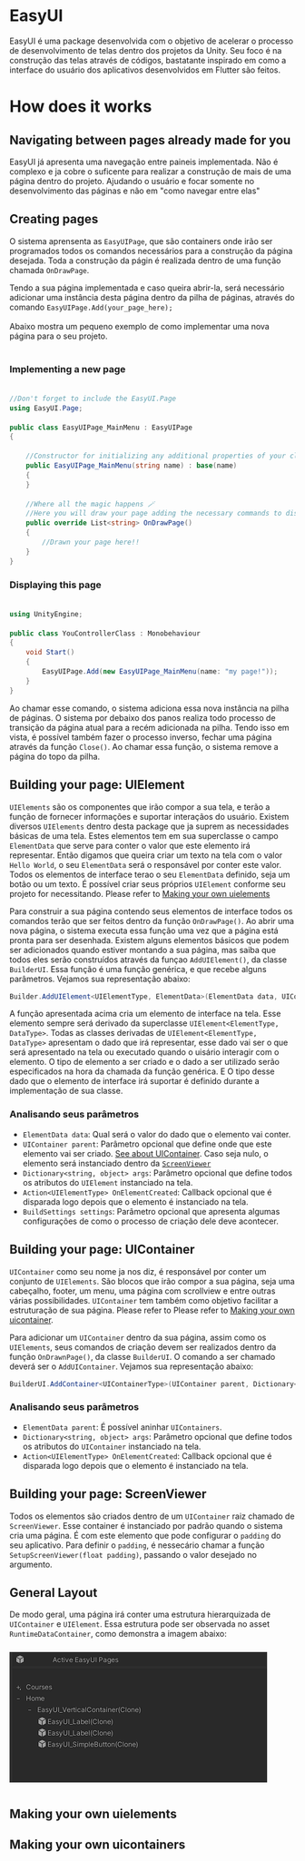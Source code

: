 # EasyUI #

EasyUI é uma package desenvolvida com o objetivo de acelerar o processo de desenvolvimento de telas dentro dos projetos da Unity. Seu foco é na construção das telas através de códigos, bastatante inspirado em como a interface do usuário dos aplicativos desenvolvidos em Flutter são feitos.

# How does it works #

## Navigating between pages already made for you ##

EasyUI já apresenta uma navegação entre paineis implementada. Não é complexo e ja cobre o suficente para realizar a construção de mais de uma página dentro do projeto. Ajudando o usuário e focar somente no desenvolvimento das páginas e não em "como navegar entre elas"

## Creating pages ##

O sistema aprensenta as ``EasyUIPage``, que são containers onde irão ser programados todos os comandos necessários para a construção da página desejada. Toda a construção da págin é realizada dentro de uma função chamada ``OnDrawPage``.

Tendo a sua página implementada e caso queira abrir-la, será necessário adicionar uma instância desta página dentro da pilha de páginas, através do comando `` EasyUIPage.Add(your_page_here); ``
<br>
<br>
Abaixo mostra um pequeno exemplo de como implementar uma nova página para o seu projeto.
<br>
<br>

### Implementing a new page
```C#

//Don't forget to include the EasyUI.Page
using EasyUI.Page;

public class EasyUIPage_MainMenu : EasyUIPage
{

    //Constructor for initializing any additional properties of your classes
    public EasyUIPage_MainMenu(string name) : base(name) 
    {
    }

    //Where all the magic happens 🪄
    //Here you will draw your page adding the necessary commands to display your user interface
    public override List<string> OnDrawPage()
    {
        //Drawn your page here!!
    }
}
```

### Displaying this page

```C#

using UnityEngine;

public class YouControllerClass : Monobehaviour
{
    void Start()
    {
        EasyUIPage.Add(new EasyUIPage_MainMenu(name: "my page!"));
    }
}

```
Ao chamar esse comando, o sistema adiciona essa nova instância na pilha de páginas. O sistema por debaixo dos panos realiza todo processo de transição da página atual para a recém adicionada na pilha. Tendo isso em vista, é possível também fazer o processo inverso, fechar uma página através da função ``Close()``. Ao chamar essa função, o sistema remove a página do topo da pilha.

## Building your page: UIElement

``UIElements`` são os componentes que irão compor a sua tela, e terão a função de fornecer informações e suportar interaçãos do usuário. Existem diversos ``UIElements`` dentro  desta package que ja suprem as necessidades básicas de uma tela. Estes elementos tem em sua superclasse o campo ``ElementData`` que serve para conter o valor que este elemento irá representar. Então digamos que queira criar um texto na tela com o valor ``Hello World``, o seu ``ElementData`` será o responsável por conter este valor. Todos os elementos de interface terao o seu ``ElementData`` definido, seja um botão ou um texto. É possível criar seus próprios ``UIElement`` conforme seu projeto for necessitando. Please refer to [Making your own uielements](#making-your-own-uielements)

Para construir a sua página contendo seus elementos de interface todos os comandos terão que ser feitos dentro da função ``OnDrawPage()``. Ao abrir uma nova página, o sistema executa essa função uma vez que a página está pronta para ser desenhada. Existem alguns elementos básicos que podem ser adicionados quando estiver montando a sua página, mas saiba que todos eles serão construídos através da funçao ``AddUIElement()``, da classe ``BuilderUI``. Essa função é uma função genérica, e que recebe alguns parâmetros. Vejamos sua representação abaixo:

```CS
Builder.AddUIElement<UIElementType, ElementData>(ElementData data, UIContainer parent = null, Dictionary<string, object> args = null,Action<UIElementType> onElementCreated = null, BuildSettings settings = null);
```

A função apresentada acima cria um elemento de interface na tela. Esse elemento sempre será derivado da superclasse ``UIElement<ElementType, DataType>``. Todas as classes derivadas de ``UIElement<ElementType, DataType>`` apresentam o dado que irá representar, esse dado vai ser o que será apresentado na tela ou executado quando o uisário interagir com o elemento. O tipo de elemento a ser criado e o dado a ser utilizado serão especificados na hora da chamada da função genérica. E O tipo desse dado que o elemento de interface irá suportar é definido durante a implementação de sua classe.

### Analisando seus parâmetros

* ``ElementData data``: Qual será o valor do dado que o elemento vai conter.
* ``UIContainer parent``: Parâmetro opcional que define onde que este elemento vai ser criado. [See about UIContainer](#building-your-page-uicontainer). Caso seja nulo, o elemento será instanciado dentro da [``ScreenViewer``](#building-your-page-screenviewer)  
* ``Dictionary<string, object> args``: Parâmetro opcional que define todos os atributos do ``UIElement`` instanciado na tela.
* ``Action<UIElementType> OnElementCreated``: Callback opcional que é disparada logo depois que o elemento é instanciado na tela.
* ``BuildSettings settings``: Parâmetro opcional que apresenta algumas configurações de como o processo de criação dele deve acontecer.


## Building your page: UIContainer

``UIContainer`` como seu nome ja nos diz, é responsável por conter um conjunto de ``UIElements``. São blocos que irão compor a sua página, seja uma cabeçalho, footer, um menu, uma página com scrollview e entre outras várias possibilidades. ``UIContainer`` tem também como objetivo facilitar a estruturação de sua página. Please refer to Please refer to [Making your own uicontainer](#making-your-own-uicontainers).

Para adicionar um ``UIContainer`` dentro da sua página, assim como os ``UIElements``, seus comandos de criação devem ser realizados dentro da função ``OnDrawnPage()``, da classe ``BuilderUI``. O comando a ser chamado deverá ser o ``AddUIContainer``. Vejamos sua representação abaixo:


```CS
BuilderUI.AddContainer<UIContainerType>(UIContainer parent, Dictionary<string, object> args = null, Action<UIContainerType> onElementCreated = null);
```

### Analisando seus parâmetros

* ``ElementData parent``: É possível aninhar ``UIContainers``.
* ``Dictionary<string, object> args``: Parâmetro opcional que define todos os atributos do ``UIContainer`` instanciado na tela.
* ``Action<UIElementType> OnElementCreated``: Callback opcional que é disparada logo depois que o elemento é instanciado na tela.

## Building your page: ScreenViewer

Todos os elementos são criados dentro de um ``UIContainer`` raiz chamado de ``ScreenViewer``. Esse container é instanciado por padrão quando o sistema cria uma página. É com este elemento que pode configurar o ``padding`` do seu aplicativo. Para definir o ``padding``, é nessecário chamar a função ``SetupScreenViewer(float padding)``, passando o valor desejado no argumento.

## General Layout

De modo geral, uma página irá conter uma estrutura hierarquizada de ``UIContainer`` e ``UIElement``. Essa estrutura pode ser observada no asset ``RuntimeDataContainer``, como demonstra a imagem abaixo:

<img src="README-FILES/RuntimeDataContainer-Hierarchy.png" style="margin-top: 10px; margin-bottom: 10px">


## Making your own uielements

## Making your own uicontainers
